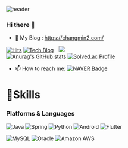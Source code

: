 ![header](https://capsule-render.vercel.app/api?type=waving&color=gradient&height=300&section=header&text=Welcome👯&fontSize=70)
### Hi there 👋
- 🌱 My Blog : https://changmin2.com/

[![Hits](https://hits.seeyoufarm.com/api/count/incr/badge.svg?url=https%3A%2F%2Fgithub.com%2Fchangmin2&count_bg=%232C2D2B&title_bg=%23555555&icon=github.svg&icon_color=%23E7E7E7&title=Visited+%28Today+%2F+Total%29&edge_flat=false)](https://hits.seeyoufarm.com)
[![Tech Blog](https://img.shields.io/badge/Blog-FF5722?style=flat-square&logo=blogger&logoColor=white)](https://changmin2.com/)
<a href="https://www.instagram.com/changmin0424/">
    <img 
        src="http://img.shields.io/badge/-Instagram-black?style=flat&logo=Instagram&link=https://instagram.com/alpox.dev/"
        style="height : auto; margin-left : 10px; margin-right : 10px;"/>
</a>
<br/>
[![Anurag's GitHub stats](https://github-readme-stats.vercel.app/api?username=changmin2&&show_icons=true&theme=radical)](https://github.com/anuraghazra/github-readme-stats) [![Solved.ac Profile](http://mazassumnida.wtf/api/v2/generate_badge?boj=dlckdals56)](https://solved.ac/dlckdals56/)
<br/>
- 📫 How to reach me: [![NAVER Badge](https://img.shields.io/badge/Naver-03C75A?style=flat-square&logo=Naer&logoColor=white&link=mailto:dlckdals9467@naver.com)](mailto:dlckals9467@naver.com)

# 💪Skills
### Platforms & Languages
![Java](https://img.shields.io/badge/Java-007396.svg?&style=for-the-badge&logo=Java&logoColor=white)
![Spring](https://img.shields.io/badge/Spring-6DB33F.svg?&style=for-the-badge&logo=Spring&logoColor=white)
![Python](https://img.shields.io/badge/Python-3776AB.svg?&style=for-the-badge&logo=Python&logoColor=white)
![Android](https://img.shields.io/badge/Android-3DDC84.svg?&style=for-the-badge&logo=Android&logoColor=white)
![Flutter](https://img.shields.io/badge/Flutter-%2302569B.svg?style=for-the-badge&logo=Flutter&logoColor=white)

![MySQL](https://img.shields.io/badge/MySQL-4479A1.svg?&style=for-the-badge&logo=MySQL&logoColor=white)
![Oracle](https://img.shields.io/badge/Oracle-F80000.svg?&style=for-the-badge&logo=Oracle&logoColor=white)
![Amazon AWS](https://img.shields.io/badge/Amazon%20AWS-232F3E.svg?&style=for-the-badge&logo=Amazon%20AWS&logoColor=white)
<!--
**changmin2/changmin2** is a ✨ _special_ ✨ repository because its `README.md` (this file) appears on your GitHub profile.

Here are some ideas to get you started:

- 🔭 I’m currently working on ...
- 🌱 I’m currently learning ...
- 👯 I’m looking to collaborate on ...
- 🤔 I’m looking for help with ...
- 💬 Ask me about ...
- 📫 How to reach me: ...
- 😄 Pronouns: ...
- ⚡ Fun fact: ...
-->
